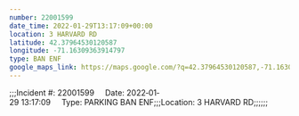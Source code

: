 ```yaml
---
number: 22001599
date_time: 2022-01-29T13:17:09+00:00
location: 3 HARVARD RD
latitude: 42.37964530120587
longitude: -71.16309363914797
type: BAN ENF
google_maps_link: https://maps.google.com/?q=42.37964530120587,-71.16309363914797
---
```


;;;Incident #: 22001599     Date: 2022‐01‐29 13:17:09     Type: PARKING BAN ENF;;;Location: 3 HARVARD RD;;;;;;
